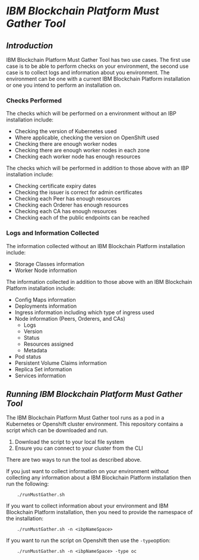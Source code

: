 # ***IBM Blockchain Platform Must Gather Tool***

## ***Introduction***

IBM Blockchain Platform Must Gather Tool has two use cases. The first use case is to be able to perform checks on your environment, the second use case is to collect logs and information about you environment. The environment can be one with a current IBM Blockchain Platform installation or one you intend to perform an installation on. 

### Checks Performed
The checks which will be performed on a environment without an IBP installation include:

- Checking the version of Kubernetes used
- Where applicable, checking the version on OpenShift used
- Checking there are enough worker nodes
- Checking there are enough worker nodes in each zone
- Checking each worker node has enough resources

The checks which will be performed in addition to those above with an IBP installation include:

- Checking certificate expiry dates
- Checking the issuer is correct for admin certificates
- Checking each Peer has enough resources
- Checking each Orderer has enough resources
- Checking each CA has enough resources
- Checking each of the public endpoints can be reached

### Logs and Information Collected
The information collected without an IBM Blockchain Platform installation include:

- Storage Classes information
- Worker Node information

The information collected in addition to those above with an IBM Blockchain Platform installation include: 

- Config Maps information
- Deployments information
- Ingress information including which type of ingress used
- Node information (Peers, Orderers, and CAs)
    - Logs
    - Version
    - Status
    - Resources assigned
    - Metadata   
- Pod status
- Persistent Volume Claims information
- Replica Set information
- Services information

## ***Running IBM Blockchain Platform Must Gather Tool***

The IBM Blockchain Platform Must Gather tool runs as a pod in a Kubernetes or Openshift cluster environment. This repository contains a script which can be downloaded and run.

1. Download the script to your local file system
2. Ensure you can connect to your cluster from the CLI

There are two ways to run the tool as described above. 

If you just want to collect information on your environment without collecting any information about a IBM Blockchain Platform installation then run the following:

```
    ./runMustGather.sh
```

If you want to collect information about your environment and IBM Blockchain Platform installation, then you need to provide the namespace of the installation:

```
    ./runMustGather.sh -n <ibpNameSpace>
```

If you want to run the script on Openshift then use the `-type`option:

```
    ./runMustGather.sh -n <ibpNameSpace> -type oc
```
